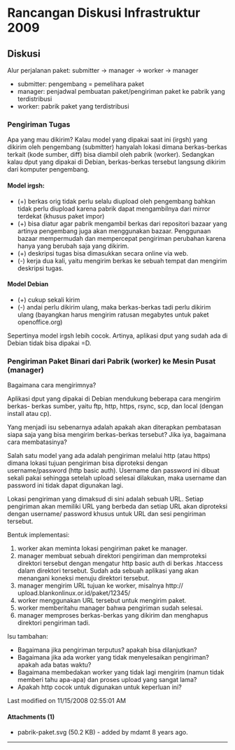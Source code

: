 # Rancangan Diskusi Infrastruktur 2009

## Diskusi
Alur perjalanan paket:
submitter -> manager -> worker -> manager
   * submitter: pengembang = pemelihara paket
   * manager: penjadwal pembuatan paket/pengiriman paket ke pabrik yang
      terdistribusi
   * worker: pabrik paket yang terdistribusi

### Pengiriman Tugas
Apa yang mau dikirim?
Kalau model yang dipakai saat ini (irgsh) yang dikirim oleh pengembang
(submitter) hanyalah lokasi dimana berkas-berkas terkait (kode sumber, diff)
bisa diambil oleh pabrik (worker). Sedangkan kalau dput yang dipakai di Debian,
berkas-berkas tersebut langsung dikirim dari komputer pengembang.

#### Model irgsh:
   * (+) berkas orig tidak perlu selalu diupload oleh pengembang bahkan tidak
      perlu diupload karena pabrik dapat mengambilnya dari mirror terdekat
      (khusus paket impor)
   * (+) bisa diatur agar pabrik mengambil berkas dari repositori bazaar yang
      artinya pengembang juga akan menggunakan bazaar. Penggunaan bazaar
      mempermudah dan mempercepat pengiriman perubahan karena hanya yang
      berubah saja yang dikirim.
   * (+) deskripsi tugas bisa dimasukkan secara online via web.
   * (-) kerja dua kali, yaitu mengirim berkas ke sebuah tempat dan mengirim
      deskripsi tugas.

#### Model Debian
   * (+) cukup sekali kirim
   * (-) andai perlu dikirim ulang, maka berkas-berkas tadi perlu dikirim
      ulang (bayangkan harus mengirim ratusan megabytes untuk paket
      openoffice.org)

Sepertinya model irgsh lebih cocok. Artinya, aplikasi dput yang sudah ada di
Debian tidak bisa dipakai =D.

### Pengiriman Paket Binari dari Pabrik (worker) ke Mesin Pusat (manager)

Bagaimana cara mengirimnya?

Aplikasi dput yang dipakai di Debian mendukung beberapa cara mengirim berkas-
berkas sumber, yaitu ftp, http, https, rsync, scp, dan local (dengan install
atau cp).

Yang menjadi isu sebenarnya adalah apakah akan diterapkan pembatasan siapa saja
yang bisa mengirim berkas-berkas tersebut? Jika iya, bagaimana cara
membatasinya?

Salah satu model yang ada adalah pengiriman melalui http (atau https) dimana
lokasi tujuan pengiriman bisa diproteksi dengan username/password (http basic
auth). Username dan password ini dibuat sekali pakai sehingga setelah upload
selesai dilakukan, maka username dan password ini tidak dapat digunakan lagi.

Lokasi pengiriman yang dimaksud di sini adalah sebuah URL. Setiap pengiriman
akan memiliki URL yang berbeda dan setiap URL akan diproteksi dengan username/
password khusus untuk URL dan sesi pengiriman tersebut.

Bentuk implementasi:
   1. worker akan meminta lokasi pengiriman paket ke manager.
   2. manager membuat sebuah direktori pengiriman dan memproteksi direktori
      tersebut dengan mengatur http basic auth di berkas .htaccess dalam
      direktori tersebut. Sudah ada sebuah aplikasi yang akan menangani koneksi
      menuju direktori tersebut.
   3. manager mengirim URL tujuan ke worker, misalnya ​http://
      upload.blankonlinux.or.id/paket/12345/
   4. worker menggunakan URL tersebut untuk mengirim paket.
   5. worker memberitahu manager bahwa pengiriman sudah selesai.
   6. manager memproses berkas-berkas yang dikirim dan menghapus direktori
      pengiriman tadi.

Isu tambahan:
   * Bagaimana jika pengiriman terputus? apakah bisa dilanjutkan?
   * Bagaimana jika ada worker yang tidak menyelesaikan pengiriman? apakah ada
      batas waktu?
   * Bagaimana membedakan worker yang tidak lagi mengirim (namun tidak memberi
      tahu apa-apa) dan proses upload yang sangat lama?
   * Apakah http cocok untuk digunakan untuk keperluan ini?

Last modified on 11/15/2008 02:55:01 AM

#### Attachments (1)
   * pabrik-paket.svg​ (50.2 KB) - added by mdamt 8 years ago.

 
---
 
